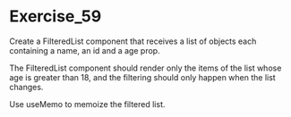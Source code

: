 # Exercise_59

Create a FilteredList component that receives a list of objects each containing a name, an id and a age prop. 

The FilteredList component should render only the items of the list whose age is greater than 18, and the filtering should only happen when the list changes. 

Use useMemo to memoize the filtered list.
